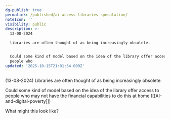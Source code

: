 ```yaml
---
dg-publish: true
permalink: /published/ai-access-libraries-speculation/
noteIcon: ''
visibility: public
description: >-
  13-08-2024

  libraries are often thought of as being increasingly obsolete. 


  Could some kind of model based on the idea of the library offer access to
  people who
updated: '2025-10-15T21:01:34.000Z'
---
```

(13-08-2024) Libraries are often thought of as being increasingly obsolete. 

Could some kind of model based on the idea of the library offer access to people who may not have the financial capabilities to do this at home ([[AI-and-digital-poverty]])

What might this look like?